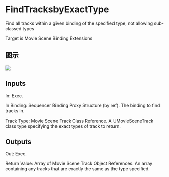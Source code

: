 # FindTracksbyExactType

Find all tracks within a given binding of the specified type, not allowing sub-classed types

Target is Movie Scene Binding Extensions

## 图示

![]($-20221218-20540887.png)

## Inputs

In: Exec.

In Binding: Sequencer Binding Proxy Structure (by ref). The binding to find tracks in.

Track Type: Movie Scene Track Class Reference. A UMovieSceneTrack class type specifying the exact types of track to return.  

## Outputs

Out: Exec.

Return Value: Array of Movie Scene Track Object References. An array containing any tracks that are exactly the same as the type specified.

